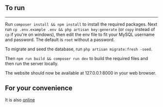 ## To run
---
Run `composer install && npm install` to install the required packages.
Next run `cp .env.example .env && php artisan key:generate` (or `copy` instead of `cp` if you're on windows), then edit the env file to fit your MySQL username and password. The default is `root` without a password.

To migrate and seed the database, run `php artisan migrate:fresh -seed`.

Then `npm run build && composer run dev` to build the required files and then run the server locally.

The website should now be available at 127.0.0.1:8000 in your web browser.

## For your convenience
It is also [online](https://fts.blousy.dev/)
